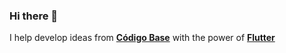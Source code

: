 ### Hi there 👋

I help develop ideas from [**Código Base**](https://codigobase.es) with the power of [**Flutter**](https://flutter.dev)
